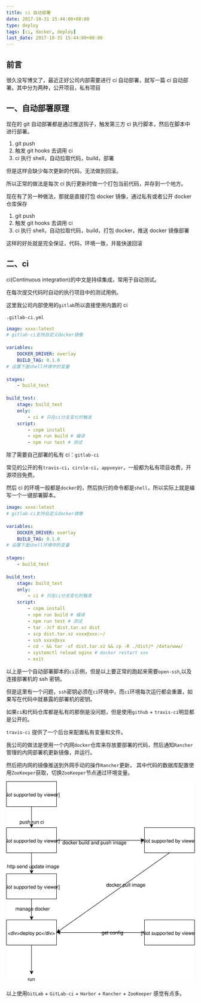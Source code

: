 ```yaml
---
title: ci 自动部署
date: 2017-10-31 15:44:00+08:00
type: deploy
tags: [ci, docker, deploy]
last_date: 2017-10-31 15:44:00+08:00
---
```


## 前言

很久没写博文了，最近正好公司内部需要进行 ci 自动部署，就写一篇 ci 自动部署。其中分为两种，公开项目，私有项目

<!--more-->

## 一、自动部署原理

现在的 git 自动部署都是通过推送钩子，触发第三方 ci 执行脚本，然后在脚本中进行部署。

1. git push
2. 触发 git hooks 去调用 ci
3. ci 执行 shell，自动拉取代码，build，部署

但是这样会缺少每次更新的代码，无法做到回滚。

所以正常的做法是每次 ci 执行更新时做一个打包当前代码，并存到一个地方。

现在有了另一种做法，那就是直接打包 docker 镜像，通过私有或者公开 docker 仓库保存

1. git push
2. 触发 git hooks 去调用 ci
3. ci 执行 shell，自动拉取代码，build，打包 docker，推送 docker 镜像部署

这样的好处就是完全保证，代码，环境一致，并能快速回滚

## 二、ci

ci(Continuous integration)的中文是持续集成，常用于自动测试。

在每次提交代码时自动的执行项目中的测试用例。

这里我公司内部使用的`gitlab`所以直接使用内置的 ci

`.gitlab-ci.yml`

```yaml
image: xxxx:latest
# gitlab-ci支持自定义docker镜像

variables:
    DOCKER_DRIVER: overlay
    BUILD_TAG: 0.1.0
# 设置下面shell环境中的变量

stages:
    - build_test

build_test:
    stage: build_test
    only:
        - ci # 只在ci分支变化时触发
    script:
        - cnpm install
        - npm run build # 编译
        - npm run test # 测试
```

除了需要自己部署的私有 ci：`gitlab-ci`

常见的公开的有`travis-ci`，`circle-ci`，`appveyor`，一般都为私有项目收费，开源项目免费。

然后 ci 的环境一般都是`docker`的，然后执行的命令都是`shell`，所以实际上就是编写一个一键部署脚本。

```yaml
image: xxxx:latest
# gitlab-ci支持自定义docker镜像

variables:
    DOCKER_DRIVER: overlay
    BUILD_TAG: 0.1.0
# 设置下面shell环境中的变量

stages:
    - build_test

build_test:
    stage: build_test
    only:
        - ci # 只在ci分支变化时触发
    script:
        - cnpm install
        - npm run build # 编译
        - npm run test # 测试
        - tar -Jcf dist.tar.xz dist
        - scp dist.tar.xz xxxx@xxx:~/
        - ssh xxxx@xxx
        - cd ~ && tar -xf dist.tar.xz && cp -R ./dist/* /data/www/
        - systemctl reload nginx # docker restart xxx
        - exit
```

以上是一个自动部署脚本的`ci`示例，但是以上要正常的跑起来需要`open-ssh`,以及连接部署机的 ssh 密钥。

但是这里有一个问题，`ssh`密钥必须在`ci`环境中，而`ci`环境每次运行都会重置，如果写在代码中就暴露的部署机的密钥。

如果`ci`和代码仓库都是私有的那倒是没问题，但是使用`github` + `travis-ci`明显都是公开的。

`travis-ci` 提供了一个后台来配置私有变量和文件。

我公司的做法是使用一个内网`docker`仓库来存放要部署的代码，然后通知`Rancher`管理的内网部署机更新镜像，并运行。

然后把内网的镜像推送到外网手动的操作`Rancher`更新， 其中代码的数据库配置使用`ZooKeeper`获取，切换`ZooKeeper`节点通过环境变量。

![ci-auto-docker-flow](/public/img/ci-auto-deploy/ci-auto-docker-flow.svg)

以上使用`GitLab` + `GitLab-ci` + `Harbor` + `Rancher` + `ZooKeeper` 感觉有点多。
